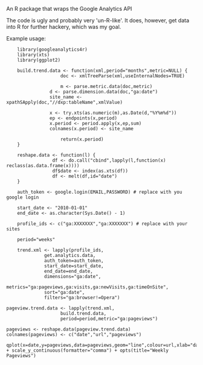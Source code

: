 An R package that wraps the Google Analytics API

The code is ugly and probably very 'un-R-like'. It does, however, get
data into R for further hackery, which was my goal.

Example usage:

        library(googleanalytics4r)
        library(xts)
        library(ggplot2)

        build.trend.data <- function(xml,period="months",metric=NULL) {
                        doc <- xmlTreeParse(xml,useInternalNodes=TRUE)
	
                        m <- parse.metric.data(doc,metric)
	                d <- parse.dimension.data(doc,"ga:date")
	                site_name <- xpathSApply(doc,"//dxp:tableName",xmlValue)

	                x <- try.xts(as.numeric(m),as.Date(d,"%Y%m%d"))
	                ep <- endpoints(x,period)
	                x.period <- period.apply(x,ep,sum)
	                colnames(x.period) <- site_name
	
                        return(x.period)
        }

        reshape.data <- function(l) {
                     df <- do.call("cbind",lapply(l,function(x) reclass(as.data.frame(x))))
                     df$date <- index(as.xts(df))
                     df <- melt(df,id="date")
        }

        auth_token <- google.login(EMAIL,PASSWORD) # replace with you google login

        start_date <- "2010-01-01"
        end_date <- as.character(Sys.Date() - 1)

        profile_ids <- c("ga:XXXXXXX","ga:XXXXXXX") # replace with your sites

        period="weeks"

        trend.xml <- lapply(profile_ids,
                  get.analytics.data,
                  auth_token=auth_token,
                  start_date=start_date,
                  end_date=end_date,
                  dimensions="ga:date",
                  metrics="ga:pageviews,ga:visits,ga:newVisits,ga:timeOnSite",
                  sort="ga:date",
                  filters="ga:browser!=Opera")
    
    pageview.trend.data <- lapply(trend.xml,
                        build.trend.data,
                        period=period,metric="ga:pageviews")

    pageviews <- reshape.data(pageview.trend.data)
    colnames(pageviews) <- c("date","url","pageviews")

    qplot(x=date,y=pageviews,data=pageviews,geom="line",colour=url,xlab="date",ylab="pageviews") + scale_y_continuous(formatter="comma") + opts(title="Weekly Pageviews")
